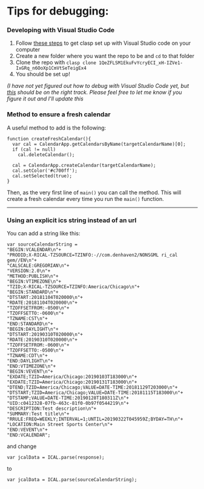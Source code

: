 # Tips for debugging:

### Developing with Visual Studio Code

1. Follow [these steps](https://yagisanatode.com/2019/04/01/working-with-google-apps-script-in-visual-studio-code-using-clasp/) to get clasp set up with Visual Studio code on your computer
2. Create a new folder where you want the repo to be and `cd` to that folder
2. Clone the repo with `clasp clone 1QeZFLSM1EkuFvYcryECI_xH-IZVe1-IxGRq_n6OoXp1CmVtSeTeigEx4`
3. You should be set up!

*(I have not yet figured out how to debug with Visual Studio Code yet, but [this](https://www.npmjs.com/package/gas-local) should be on the right track. Please feel free to let me know if you figure it out and I'll update this*

### Method to ensure a fresh calendar
A useful method to add is the following:

    function createFreshCalendar(){
      var cal = CalendarApp.getCalendarsByName(targetCalendarName)[0];
      if (cal != null)
        cal.deleteCalendar();
        
      cal = CalendarApp.createCalendar(targetCalendarName);
      cal.setColor('#c700ff');
      cal.setSelected(true);
    }

Then, as the very first line of `main()` you can call the method. This will create a fresh calendar every time you run the `main()` function.

---------------

### Using an explicit ics string instead of an url

You can add a string like this:

    var sourceCalendarString =
    "BEGIN:VCALENDAR\n"+
    "PRODID;X-RICAL-TZSOURCE=TZINFO:-//com.denhaven2/NONSGML ri_cal gem//EN\n"+
    "CALSCALE:GREGORIAN\n"+
    "VERSION:2.0\n"+
    "METHOD:PUBLISH\n"+
    "BEGIN:VTIMEZONE\n"+
    "TZID;X-RICAL-TZSOURCE=TZINFO:America/Chicago\n"+
    "BEGIN:STANDARD\n"+
    "DTSTART:20181104T020000\n"+
    "RDATE:20181104T020000\n"+
    "TZOFFSETFROM:-0500\n"+
    "TZOFFSETTO:-0600\n"+
    "TZNAME:CST\n"+
    "END:STANDARD\n"+
    "BEGIN:DAYLIGHT\n"+
    "DTSTART:20190310T020000\n"+
    "RDATE:20190310T020000\n"+
    "TZOFFSETFROM:-0600\n"+
    "TZOFFSETTO:-0500\n"+
    "TZNAME:CDT\n"+
    "END:DAYLIGHT\n"+
    "END:VTIMEZONE\n"+
    "BEGIN:VEVENT\n"+
    "EXDATE;TZID=America/Chicago:20190103T183000\n"+
    "EXDATE;TZID=America/Chicago:20190131T183000\n"+
    "DTEND;TZID=America/Chicago;VALUE=DATE-TIME:20181129T203000\n"+
    "DTSTART;TZID=America/Chicago;VALUE=DATE-TIME:20181115T183000\n"+
    "DTSTAMP;VALUE=DATE-TIME:20190128T180311Z\n"+
    "UID:c0412328-07fb-463c-81f0-0b97f0544219\n"+
    "DESCRIPTION:Test description\n"+
    "SUMMARY:Test title\n"+
    "RRULE:FREQ=WEEKLY;INTERVAL=1;UNTIL=20190322T045959Z;BYDAY=TH\n"+
    "LOCATION:Main Street Sports Center\n"+
    "END:VEVENT\n"+
    "END:VCALENDAR";
and change 

`var jcalData = ICAL.parse(response);`

to

`var jcalData = ICAL.parse(sourceCalendarString);`